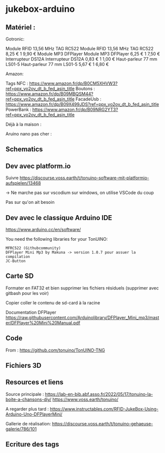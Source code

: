 # jukebox-arduino


## Matériel :

Gotronic:

Module RFID 13,56 MHz TAG RC522
Module RFID 13,56 MHz TAG RC522 	8,25 €	1	9,90 €
Module MP3 DFPlayer
Module MP3 DFPlayer 	6,25 €	1	7,50 €
Interrupteur DS12A
Interrupteur DS12A 	0,83 €	1	1,00 €
Haut-parleur 77 mm LS01-5
Haut-parleur 77 mm LS01-5 	5,67 €	1	6,80 €

Amazon:

Tags NFC : https://www.amazon.fr/dp/B0CM5XHVW3?ref=ppx_yo2ov_dt_b_fed_asin_title
Boutons : https://www.amazon.fr/dp/B09MBQSM44?ref=ppx_yo2ov_dt_b_fed_asin_title
FacadeUsb : https://www.amazon.fr/dp/B09X499JDS?ref=ppx_yo2ov_dt_b_fed_asin_title
PowerBank : https://www.amazon.fr/dp/B09NRG2YT3?ref=ppx_yo2ov_dt_b_fed_asin_title

Déjà à la maison :

Aruino nano pas cher : 

## Schematics

## Dev avec platform.io
Suivre  https://discourse.voss.earth/t/tonuino-software-mit-platformio-aufspielen/13468

-> Ne marche pas sur vscodium sur windows, on utilise VSCode du coup

Pas sur qu'on ait besoin

## Dev avec le classique Arduino IDE

https://www.arduino.cc/en/software/

You need the following libraries for your TonUINO:

    MFRC522 (Githubcommunity)
    DFPlayer Mini Mp3 by Makuna -> version 1.0.7 pour assuer la compilation
    JC-Button

## Carte SD

Formater en FAT32 et bien supprimer les fichiers résiduels (supprimer avec gitbash pour les voir)

Copier coller le contenu de sd-card à la racine

Documentation DFPlayer
https://raw.githubusercontent.com/Arduinolibrary/DFPlayer_Mini_mp3/master/DFPlayer%20Mini%20Manual.pdf

## Code

From : https://github.com/tonuino/TonUINO-TNG

## Fichiers 3D

## Resources et liens 

Source principale : 
https://lab-en-bib.abf.asso.fr/2022/05/17/tonuino-la-boite-a-chansons-diy/
https://www.voss.earth/tonuino/

A regarder plus tard :
https://www.instructables.com/RFID-JukeBox-Using-Arduino-Uno-DFPlayerMini/

Gallerie de réalisation:
https://discourse.voss.earth/t/tonuino-gehaeuse-galerie/786/101

## Ecriture des tags

